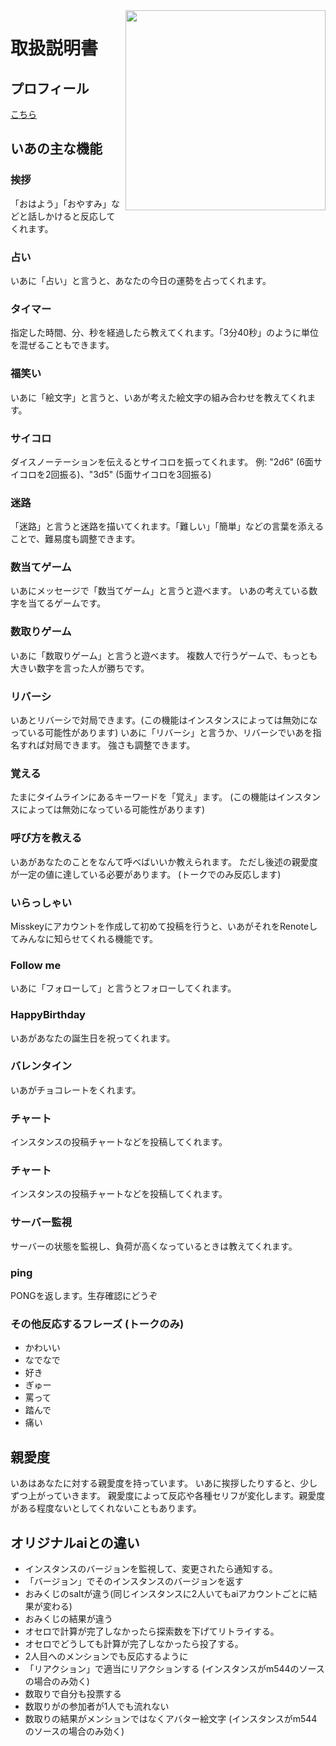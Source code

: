 <img src="https://github.com/syuilo/ai/blob/master/ai.png?raw=true" align="right" height="320px"/>

# 取扱説明書

## プロフィール
[こちら](https://xn--931a.moe/)

## いあの主な機能
### 挨拶
「おはよう」「おやすみ」などと話しかけると反応してくれます。

### 占い
いあに「占い」と言うと、あなたの今日の運勢を占ってくれます。

### タイマー
指定した時間、分、秒を経過したら教えてくれます。「3分40秒」のように単位を混ぜることもできます。

### 福笑い
いあに「絵文字」と言うと、いあが考えた絵文字の組み合わせを教えてくれます。

### サイコロ
ダイスノーテーションを伝えるとサイコロを振ってくれます。
例: "2d6" (6面サイコロを2回振る)、"3d5" (5面サイコロを3回振る)

### 迷路
「迷路」と言うと迷路を描いてくれます。「難しい」「簡単」などの言葉を添えることで、難易度も調整できます。

### 数当てゲーム
いあにメッセージで「数当てゲーム」と言うと遊べます。
いあの考えている数字を当てるゲームです。

### 数取りゲーム
いあに「数取りゲーム」と言うと遊べます。
複数人で行うゲームで、もっとも大きい数字を言った人が勝ちです。

### リバーシ
いあとリバーシで対局できます。(この機能はインスタンスによっては無効になっている可能性があります)
いあに「リバーシ」と言うか、リバーシでいあを指名すれば対局できます。
強さも調整できます。

### 覚える
たまにタイムラインにあるキーワードを「覚え」ます。
(この機能はインスタンスによっては無効になっている可能性があります)

### 呼び方を教える
いあがあなたのことをなんて呼べばいいか教えられます。
ただし後述の親愛度が一定の値に達している必要があります。
(トークでのみ反応します)

### いらっしゃい
Misskeyにアカウントを作成して初めて投稿を行うと、いあがそれをRenoteしてみんなに知らせてくれる機能です。

### Follow me
いあに「フォローして」と言うとフォローしてくれます。

### HappyBirthday
いあがあなたの誕生日を祝ってくれます。

### バレンタイン
いあがチョコレートをくれます。

### チャート
インスタンスの投稿チャートなどを投稿してくれます。

### チャート
インスタンスの投稿チャートなどを投稿してくれます。

### サーバー監視
サーバーの状態を監視し、負荷が高くなっているときは教えてくれます。

### ping
PONGを返します。生存確認にどうぞ

### その他反応するフレーズ (トークのみ)
* かわいい
* なでなで
* 好き
* ぎゅー
* 罵って
* 踏んで
* 痛い

## 親愛度
いあはあなたに対する親愛度を持っています。
いあに挨拶したりすると、少しずつ上がっていきます。
親愛度によって反応や各種セリフが変化します。親愛度がある程度ないとしてくれないこともあります。

## オリジナルaiとの違い
- インスタンスのバージョンを監視して、変更されたら通知する。
- 「バージョン」でそのインスタンスのバージョンを返す
- おみくじのsaltが違う(同じインスタンスに2人いてもaiアカウントごとに結果が変わる)
- おみくじの結果が違う
- オセロで計算が完了しなかったら探索数を下げてリトライする。
- オセロでどうしても計算が完了しなかったら投了する。
- 2人目へのメンションでも反応するように
- 「リアクション」で適当にリアクションする (インスタンスがm544のソースの場合のみ効く)
- 数取りで自分も投票する
- 数取りがの参加者が1人でも流れない
- 数取りの結果がメンションではなくアバター絵文字 (インスタンスがm544のソースの場合のみ効く)

